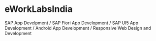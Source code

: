# eWorkLabsIndia
SAP App Develpment / SAP Fiori App Development / SAP UI5 App Development / Android App Development / Responsive Web Design and Development
